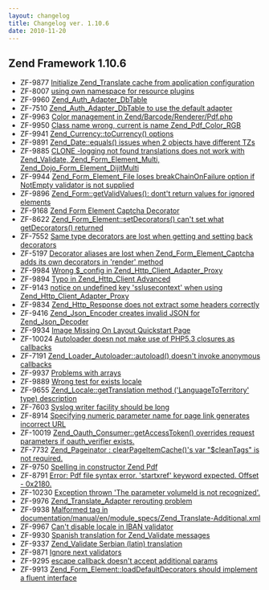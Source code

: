 ```yaml
---
layout: changelog
title: Changelog ver. 1.10.6
date: 2010-11-20
---
```


## Zend Framework 1.10.6

- ZF-9877	[Initialize Zend_Translate cache from application configuration](/issue/browse/ZF-9877)
- ZF-8007	[using own namespace for resource plugins](/issue/browse/ZF-8007)
- ZF-9960	[Zend_Auth_Adapter_DbTable](/issue/browse/ZF-9960)
- ZF-7510	[Zend_Auth_Adapter_DbTable to use the default adapter](/issue/browse/ZF-7510)
- ZF-9963	[Color management in Zend/Barcode/Renderer/Pdf.php](/issue/browse/ZF-9963)
- ZF-9950	[Class name wrong, current is name Zend_Pdf_Color_RGB](/issue/browse/ZF-9950)
- ZF-9941	[Zend_Currency::toCurrency() options](/issue/browse/ZF-9941)
- ZF-9891	[Zend_Date::equals() issues when 2 objects have different TZs](/issue/browse/ZF-9891)
- ZF-9885	[CLONE -logging not found translations does not work with Zend_Validate, Zend_Form_Element_Multi, Zend_Dojo_Form_Element_DijitMulti](/issue/browse/ZF-9885)
- ZF-9944	[Zend_Form_Element_File loses breakChainOnFailure option if NotEmpty validator is not supplied](/issue/browse/ZF-9944)
- ZF-9896	[ Zend_Form::getValidValues(): dont't return values for ignored elements](/issue/browse/ZF-9896)
- ZF-9168	[Zend Form Element Captcha Decorator](/issue/browse/ZF-9168)
- ZF-8622	[Zend_Form_Element::setDecorators() can't set what getDecorators() returned](/issue/browse/ZF-8622)
- ZF-7552	[Same type decorators are lost when getting and setting back decorators](/issue/browse/ZF-7552)
- ZF-5197	[Decorator aliases are lost when Zend_Form_Element_Captcha adds its own decorators in 'render' method](/issue/browse/ZF-5197)
- ZF-9984	[Wrong $_config in Zend_Http_Client_Adapter_Proxy](/issue/browse/ZF-9984)
- ZF-9894	[Typo in Zend_Http_Client Advanced](/issue/browse/ZF-9894)
- ZF-9143	[notice on undefined key 'sslusecontext' when using Zend_Http_Client_Adapter_Proxy](/issue/browse/ZF-9143)
- ZF-9834	[Zend_Http_Response does not extract some headers correctly](/issue/browse/ZF-9834)
- ZF-9416	[Zend_Json_Encoder creates invalid JSON for Zend_Json_Decoder](/issue/browse/ZF-9416)
- ZF-9934	[Image Missing On Layout Quickstart Page](/issue/browse/ZF-9934)
- ZF-10024	[Autoloader doesn not make use of PHP5.3 closures as callbacks](/issue/browse/ZF-10024)
- ZF-7191	[Zend_Loader_Autoloader::autoload() doesn't invoke anonymous callbacks](/issue/browse/ZF-7191)
- ZF-9937	[Problems with arrays](/issue/browse/ZF-9937)
- ZF-9889	[Wrong test for exists locale](/issue/browse/ZF-9889)
- ZF-9655	[Zend_Locale::getTranslation method ('LanguageToTerritory' type) description](/issue/browse/ZF-9655)
- ZF-7603	[Syslog writer facility should be long](/issue/browse/ZF-7603)
- ZF-8914	[Specifying numeric parameter name for page link generates incorrect URL](/issue/browse/ZF-8914)
- ZF-10019	[Zend_Oauth_Consumer::getAccessToken() overrides request parameters if oauth_verifier exists.](/issue/browse/ZF-10019)
- ZF-7732	[Zend_Pageinator : clearPageItemCache()'s var "$cleanTags" is not required.](/issue/browse/ZF-7732)
- ZF-9750	[Spelling in constructor Zend Pdf](/issue/browse/ZF-9750)
- ZF-8791	[Error: Pdf file syntax error. 'startxref' keyword expected. Offset - 0x2180.](/issue/browse/ZF-8791)
- ZF-10230	[Exception thrown 'The parameter volumeId is not recognized'.](/issue/browse/ZF-10230)
- ZF-9976	[Zend_Translate_Adapter rerouting problem](/issue/browse/ZF-9976)
- ZF-9938	[Malformed tag in documentation/manual/en/module_specs/Zend_Translate-Additional.xml](/issue/browse/ZF-9938)
- ZF-9967	[Can't disable locale in IBAN validator](/issue/browse/ZF-9967)
- ZF-9930	[Spanish translation for Zend_Validate messages](/issue/browse/ZF-9930)
- ZF-9337	[Zend_Validate Serbian (latin) translation](/issue/browse/ZF-9337)
- ZF-9871	[Ignore next validators](/issue/browse/ZF-9871)
- ZF-9295	[escape callback doesn't accept additional params](/issue/browse/ZF-9295)
- ZF-9913	[Zend_Form_Element::loadDefaultDecorators should implement a fluent interface](/issue/browse/ZF-9913)
